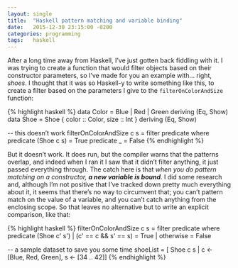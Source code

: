 ```yaml
---
layout: single
title:  "Haskell pattern matching and variable binding"
date:   2015-12-30 23:15:00 -0200
categories: programming
tags:   haskell
---
```

After a long time away from Haskell, I’ve just gotten back fiddling with it. I was trying to create a function that would filter objects based on their constructor parameters, so I’ve made for you an example with… right, *shoes*. I thought that it was so Haskell-y to write something like this, to create a filter based on the parameters I give to the `filterOnColorAndSize` function:

{% highlight haskell %}
data Color = Blue | Red | Green deriving (Eq, Show)
data Shoe = Shoe { color :: Color, size :: Int } deriving (Eq, Show)

-- this doesn’t work
filterOnColorAndSize c s = filter predicate where
    predicate (Shoe c s) = True
    predicate _          = False
{% endhighlight %}

But it doesn’t work. It does run, but the compiler warns that the patterns overlap, and indeed when I ran it I saw that it didn’t filter anything, it just passed everything through. The catch here is that *when you do pattern matching on a constructor, **a new variable is bound***. I did some research and, although I’m not positive that I’ve tracked down pretty much everything about it, it seems that there’s no way to circumvent that; you can’t pattern match on the value of a variable, and you can’t catch anything from the enclosing scope. So that leaves no alternative but to write an explicit comparison, like that:

{% highlight haskell %}
filterOnColorAndSize c s = filter predicate where
    predicate (Shoe c' s')
        | (c' == c && s' == s) = True
        | otherwise            = False

-- a sample dataset to save you some time
shoeList = [ Shoe c s | c <- [Blue, Red, Green], s <- [34 .. 42]]
{% endhighlight %}
